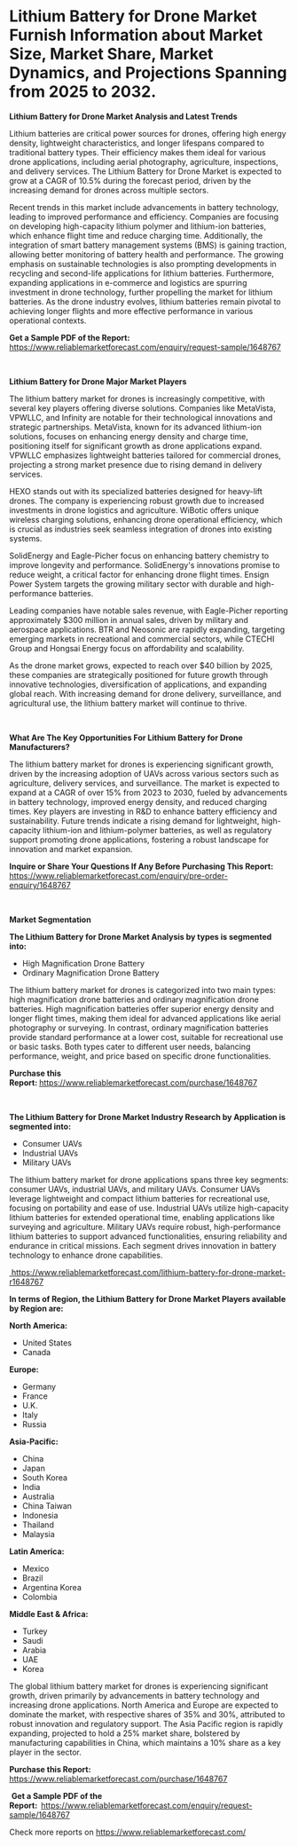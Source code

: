 <p><h1>Lithium Battery for Drone Market Furnish Information about Market Size, Market Share, Market Dynamics, and Projections Spanning from 2025 to 2032.</h1></p><p><strong>Lithium Battery for Drone Market Analysis and Latest Trends</strong></p>
<p><p>Lithium batteries are critical power sources for drones, offering high energy density, lightweight characteristics, and longer lifespans compared to traditional battery types. Their efficiency makes them ideal for various drone applications, including aerial photography, agriculture, inspections, and delivery services. The Lithium Battery for Drone Market is expected to grow at a CAGR of 10.5% during the forecast period, driven by the increasing demand for drones across multiple sectors.</p><p>Recent trends in this market include advancements in battery technology, leading to improved performance and efficiency. Companies are focusing on developing high-capacity lithium polymer and lithium-ion batteries, which enhance flight time and reduce charging time. Additionally, the integration of smart battery management systems (BMS) is gaining traction, allowing better monitoring of battery health and performance. The growing emphasis on sustainable technologies is also prompting developments in recycling and second-life applications for lithium batteries. Furthermore, expanding applications in e-commerce and logistics are spurring investment in drone technology, further propelling the market for lithium batteries. As the drone industry evolves, lithium batteries remain pivotal to achieving longer flights and more effective performance in various operational contexts.</p></p>
<p><strong>Get a Sample PDF of the Report:&nbsp;</strong> <a href="https://www.reliablemarketforecast.com/enquiry/request-sample/1648767?utm_campaign=2386&utm_medium=2&utm_source=Github&utm_content=ia&utm_term=10022025&utm_id=lithium-battery-for-drone">https://www.reliablemarketforecast.com/enquiry/request-sample/1648767</a></p>
<p>&nbsp;</p>
<p><strong>Lithium Battery for Drone Major Market Players</strong></p>
<p><p>The lithium battery market for drones is increasingly competitive, with several key players offering diverse solutions. Companies like MetaVista, VPWLLC, and Infinity are notable for their technological innovations and strategic partnerships. MetaVista, known for its advanced lithium-ion solutions, focuses on enhancing energy density and charge time, positioning itself for significant growth as drone applications expand. VPWLLC emphasizes lightweight batteries tailored for commercial drones, projecting a strong market presence due to rising demand in delivery services.</p><p>HEXO stands out with its specialized batteries designed for heavy-lift drones. The company is experiencing robust growth due to increased investments in drone logistics and agriculture. WiBotic offers unique wireless charging solutions, enhancing drone operational efficiency, which is crucial as industries seek seamless integration of drones into existing systems.</p><p>SolidEnergy and Eagle-Picher focus on enhancing battery chemistry to improve longevity and performance. SolidEnergy's innovations promise to reduce weight, a critical factor for enhancing drone flight times. Ensign Power System targets the growing military sector with durable and high-performance batteries.</p><p>Leading companies have notable sales revenue, with Eagle-Picher reporting approximately $300 million in annual sales, driven by military and aerospace applications. BTR and Neosonic are rapidly expanding, targeting emerging markets in recreational and commercial sectors, while CTECHI Group and Hongsai Energy focus on affordability and scalability.</p><p>As the drone market grows, expected to reach over $40 billion by 2025, these companies are strategically positioned for future growth through innovative technologies, diversification of applications, and expanding global reach. With increasing demand for drone delivery, surveillance, and agricultural use, the lithium battery market will continue to thrive.</p></p>
<p>&nbsp;</p>
<p><strong>What Are The Key Opportunities For Lithium Battery for Drone Manufacturers?</strong></p>
<p><p>The lithium battery market for drones is experiencing significant growth, driven by the increasing adoption of UAVs across various sectors such as agriculture, delivery services, and surveillance. The market is expected to expand at a CAGR of over 15% from 2023 to 2030, fueled by advancements in battery technology, improved energy density, and reduced charging times. Key players are investing in R&D to enhance battery efficiency and sustainability. Future trends indicate a rising demand for lightweight, high-capacity lithium-ion and lithium-polymer batteries, as well as regulatory support promoting drone applications, fostering a robust landscape for innovation and market expansion.</p></p>
<p><strong>Inquire or Share Your Questions If Any Before Purchasing This Report:</strong> <a href="https://www.reliablemarketforecast.com/enquiry/pre-order-enquiry/1648767?utm_campaign=2386&utm_medium=2&utm_source=Github&utm_content=ia&utm_term=10022025&utm_id=lithium-battery-for-drone">https://www.reliablemarketforecast.com/enquiry/pre-order-enquiry/1648767</a></p>
<p>&nbsp;</p>
<p><strong>Market Segmentation</strong></p>
<p><strong>The Lithium Battery for Drone Market Analysis by types is segmented into:</strong></p>
<p><ul><li>High Magnification Drone Battery</li><li>Ordinary Magnification Drone Battery</li></ul></p>
<p><p>The lithium battery market for drones is categorized into two main types: high magnification drone batteries and ordinary magnification drone batteries. High magnification batteries offer superior energy density and longer flight times, making them ideal for advanced applications like aerial photography or surveying. In contrast, ordinary magnification batteries provide standard performance at a lower cost, suitable for recreational use or basic tasks. Both types cater to different user needs, balancing performance, weight, and price based on specific drone functionalities.</p></p>
<p><strong>Purchase this Report:&nbsp;</strong><a href="https://www.reliablemarketforecast.com/purchase/1648767?utm_campaign=2386&utm_medium=2&utm_source=Github&utm_content=ia&utm_term=10022025&utm_id=lithium-battery-for-drone">https://www.reliablemarketforecast.com/purchase/1648767</a></p>
<p>&nbsp;</p>
<p><strong>The Lithium Battery for Drone Market Industry Research by Application is segmented into:</strong></p>
<p><ul><li>Consumer UAVs</li><li>Industrial UAVs</li><li>Military UAVs</li></ul></p>
<p><p>The lithium battery market for drone applications spans three key segments: consumer UAVs, industrial UAVs, and military UAVs. Consumer UAVs leverage lightweight and compact lithium batteries for recreational use, focusing on portability and ease of use. Industrial UAVs utilize high-capacity lithium batteries for extended operational time, enabling applications like surveying and agriculture. Military UAVs require robust, high-performance lithium batteries to support advanced functionalities, ensuring reliability and endurance in critical missions. Each segment drives innovation in battery technology to enhance drone capabilities.</p></p>
<p><a href="https://www.reliablemarketforecast.com/lithium-battery-for-drone-market-r1648767?utm_campaign=2386&utm_medium=2&utm_source=Github&utm_content=ia&utm_term=10022025&utm_id=lithium-battery-for-drone">&nbsp;https://www.reliablemarketforecast.com/lithium-battery-for-drone-market-r1648767</a></p>
<p><strong>In terms of Region, the Lithium Battery for Drone Market Players available by Region are:</strong></p>
<p>
    <p> <strong> North America: </strong>
        <ul>
            <li>United States</li>
            <li>Canada</li>
        </ul>
        </p> 
    <p> <strong> Europe: </strong>
        <ul>
            <li>Germany</li>
            <li>France</li>
            <li>U.K.</li>
            <li>Italy</li>
            <li>Russia</li>
        </ul>
        </p> 
    <p> <strong> Asia-Pacific: </strong>
        <ul>
            <li>China</li>
            <li>Japan</li>
            <li>South Korea</li>
            <li>India</li>
            <li>Australia</li>
            <li>China Taiwan</li>
            <li>Indonesia</li>
            <li>Thailand</li>
            <li>Malaysia</li>
        </ul>
        </p> 
    <p> <strong> Latin America: </strong>
        <ul>
            <li>Mexico</li>
            <li>Brazil</li>
            <li>Argentina Korea</li>
            <li>Colombia</li>
        </ul>
        </p> 
    <p> <strong> Middle East & Africa: </strong>
        <ul>
            <li>Turkey</li>
            <li>Saudi</li>
            <li>Arabia</li>
            <li>UAE</li>
            <li>Korea</li>
        </ul>
    </p>
    </p>
<p><p>The global lithium battery market for drones is experiencing significant growth, driven primarily by advancements in battery technology and increasing drone applications. North America and Europe are expected to dominate the market, with respective shares of 35% and 30%, attributed to robust innovation and regulatory support. The Asia Pacific region is rapidly expanding, projected to hold a 25% market share, bolstered by manufacturing capabilities in China, which maintains a 10% share as a key player in the sector.</p></p>
<p><strong>Purchase this Report: </strong><a href="https://www.reliablemarketforecast.com/purchase/1648767?utm_campaign=2386&utm_medium=2&utm_source=Github&utm_content=ia&utm_term=10022025&utm_id=lithium-battery-for-drone">https://www.reliablemarketforecast.com/purchase/1648767</a></p>
<p>&nbsp;<strong>Get a Sample PDF of the Report:&nbsp;&nbsp;</strong><a href="https://www.reliablemarketforecast.com/enquiry/request-sample/1648767?utm_campaign=2386&utm_medium=2&utm_source=Github&utm_content=ia&utm_term=10022025&utm_id=lithium-battery-for-drone">https://www.reliablemarketforecast.com/enquiry/request-sample/1648767</a></p>
<p><strong></strong></p>
<p>Check more reports on <a href="https://www.reliablemarketforecast.com/?utm_campaign=2386&utm_medium=2&utm_source=Github&utm_content=ia&utm_term=10022025&utm_id=lithium-battery-for-drone">https://www.reliablemarketforecast.com/</a></p>